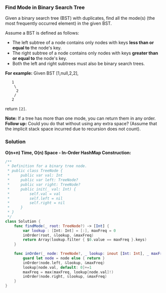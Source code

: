 
### Find Mode in Binary Search Tree

Given a binary search tree (BST) with duplicates, find all the mode(s) (the most frequently occurred element) in the given BST.

Assume a BST is defined as follows:
* The left subtree of a node contains only nodes with keys __less than or equal to__ the node's key.
* The right subtree of a node contains only nodes with keys __greater than or equal to__ the node's key.
* Both the left and right subtrees must also be binary search trees.

__For example:__
Given BST [1,null,2,2],
```
   1
    \
     2
    /
   2
```
return `[2]`.

__Note:__ If a tree has more than one mode, you can return them in any order.
__Follow up:__ Could you do that without using any extra space? (Assume that the implicit stack space incurred due to recursion does not count).

### Solution
__O(n+n) Time, O(n) Space - In-Order HashMap Construction:__
```Swift
/**
 * Definition for a binary tree node.
 * public class TreeNode {
 *     public var val: Int
 *     public var left: TreeNode?
 *     public var right: TreeNode?
 *     public init(_ val: Int) {
 *         self.val = val
 *         self.left = nil
 *         self.right = nil
 *     }
 * }
 */
class Solution {
    func findMode(_ root: TreeNode?) -> [Int] {
        var lookup : [Int: Int] = [:], maxFreq = 0
        inOrder(root, &lookup, &maxFreq)
        return Array(lookup.filter { $0.value == maxFreq }.keys)
    }
    
    func inOrder(_ node: TreeNode?, _ lookup: inout [Int: Int], _ maxFreq: inout Int) {
        guard let node = node else { return }
        inOrder(node.left, &lookup, &maxFreq)
        lookup[node.val, default: 0]+=1
        maxFreq = max(maxFreq, lookup[node.val]!)
        inOrder(node.right, &lookup, &maxFreq)
    }
}
```